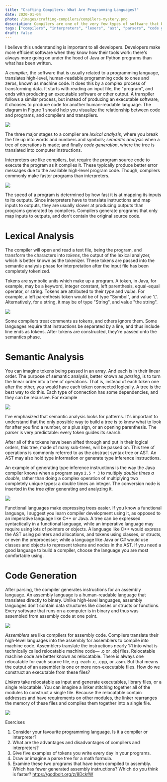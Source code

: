 ```yaml
---
title: "Crafting Compilers: What Are Programming Languages?"
date: 2020-01-04
photo: /images/crafting-compilers/compilers-mystery.png
description: Compilers are one of the very few types of software that become as complex as operating systems. Compilers are daunting because they require a deep understanding. This is an illustrated introduction to how programming languages work.
tags: ["compilers", "interpreters", "lexers", "ast", "parsers", "code generators", "basics"]
draft: false
---
```


I believe this understanding is important to all developers. Developers make more efficient software when they know how their tools work: there's always more going on under the hood of Java or Python programs than what has been written.

A *compiler*, the software that is usually related to a programming language, translates high-level, human-readable programming code to ones and zeros, known as machine code. It does this by a complex process of transforming data. It starts with reading an input file, the "program", and ends with producing an executable software or other output. A transpiler follows a similar process, but instead of producing an executable software, it chooses to produce code for another human-readable language. The diagram in Figure 1 should help you visualize the relationship between code and programs, and compilers and transpilers.

![](/images/crafting-compilers/compiler-vs-transpiler.jpeg)

The three major stages to a compiler are *lexical analysis*, where you break the file up into words and numbers and symbols; *semantic analysis* when a tree of operations is made; and finally *code generation*, where the tree is translated into computer instructions.

Interpreters are like compilers, but require the program source code to execute the program as it compiles it. These typically produce better error messages due to the available high-level program code. Though, compilers commonly make faster programs than interpreters.

![](/images/crafting-compilers/interpreter.jpeg)

The speed of a program is determined by how fast it is at mapping its inputs to its outputs. Since interpreters have to translate instructions and map inputs to outputs, they are usually slower at producing outputs than programs generated by compilers. Compilers generate programs that only map inputs to outputs, and don't contain the original source code.

# Lexical Analysis

The compiler will open and read a text file, being the program, and transform the characters into *tokens*, the output of the lexical analyzer, which is better known as the tokenizer. These tokens are passed into the semantic analysis phase for interpretation after the input file has been completely tokenized.

Tokens are symbolic units which make up a program. A token, in Java, for example, may be a keyword, integer constant, left parenthesis, equal-equal operator, or string. Tokens are attributed to their *type* and *value*. For example, a left parenthesis token would be of type "Symbol", and value '('. Alternatively, for a string, it may be of type "String", and value "the string".

![](/images/crafting-compilers/tokens.jpeg)

Some compilers treat comments as tokens, and others ignore them. Some languages require that instructions be separated by a line, and thus include line ends as tokens. After tokens are constructed, they're passed onto the semantics phase.

# Semantic Analysis

You can imagine tokens being passed in an array. And each is in their linear order. The purpose of semantic analysis, better known as *parsing*, is to turn the linear order into a tree of operations. That is, instead of each token one after the other, you would have each token connected logically. A tree is the best way to do this. Each type of connection has some dependencies, and they can be recursive. For example

![](/images/crafting-compilers/ast.jpeg)

I've emphasized that semantic analysis looks for patterns. It's important to understand that the only possible way to build a tree is to know what to look for after you find a number, or a plus sign, or an opening parenthesis. The parser is very predictable: every token guides its search.

After all of the tokens have been sifted through and put in their logical orders, this tree, made of many sub-trees, will be passed on. This tree of operations is commonly referred to as the abstract syntax tree or AST. An AST may also hold type information or generate type inference instructions.

An example of generating type inference instructions is the way the Java compiler knows when a program says `2.5 * 3` to multiply *double times a double*, rather than doing a complex operation of multiplying two completely unique types: a double times an integer. The conversion node is inserted in the tree *after* generating and analyzing it.

![](/images/crafting-compilers/inference.jpeg)

Functional languages make expressing trees easier. If you know a functional language, I suggest you learn compiler development using it, as opposed to an imperative language like C++ or Java. A tree can be expressed syntactically in a functional language, while an imperative language may require using lots of pointers or objects. A language like C++ would express the AST using pointers and allocations, and tokens using classes, or structs, or even the preprocessor; while a language like Java or C# would use classes and objects to represent tokens and nodes in the AST. If you need a good language to build a compiler, choose the language you are most comfortable using.

# Code Generation

After parsing, the compiler generates instructions for an assembly language. An assembly language is a human-readable language that translates directly to binary. Unlike high-level languages, assembly languages don’t contain data structures like classes or structs or functions. Every software that runs on a computer is in binary and thus was assembled from assembly code at one point.

![](/images/crafting-compilers/assembly.png)

*Assemblers* are like compilers for assembly code. Compilers translate their high-level languages into the assembly for assemblers to compile into machine code. Assemblers translate the instructions nearly 1:1 into what is technically called relocatable machine code— .o or .obj files. Relocatable machine code are better known as relocatable. There is always one relocatable for each source file, e.g. each .c, .cpp, or .asm. But that means the output of an assembler is one or more non-executable files. How do we construct an executable from these files?

*Linkers* take relocatable as input and generate executables, library files, or a single relocatable. You can imagine a linker stitching together all of the modules to construct a single file. Because the relocatable contain addresses and have requirements on other modules, the linker rearranges the memory of these files and compiles them together into a single file.

![](/images/crafting-compilers/chain.png)

Exercises

1. Consider your favourite programming language. Is it a compiler or interpreter?
2. What are the advantages and disadvantages of compilers and interpreters?
3. Give five examples of tokens you write every day in your programs.
4. Draw or imagine a parse tree for a math formula.
5. Examine these two programs that have been compiled to assembly. Which has fewer generated assembly instructions? Which do you think is faster? https://godbolt.org/z/8DckfW
